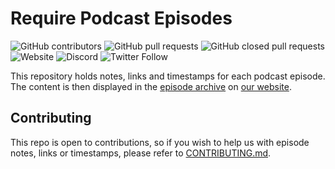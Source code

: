# Require Podcast Episodes

![GitHub contributors](https://img.shields.io/github/contributors/requirepodcast/episodes)
![GitHub pull requests](https://img.shields.io/github/issues-pr-raw/requirepodcast/episodes)
![GitHub closed pull requests](https://img.shields.io/github/issues-pr-closed-raw/requirepodcast/episodes)
![Website](https://img.shields.io/website?url=https%3A%2F%2Frequire.podcast.gq%2F)
![Discord](https://img.shields.io/discord/675308568492245003?color=%237289DA&label=Discord)
![Twitter Follow](https://img.shields.io/twitter/follow/requirepodcast?style=social)

This repository holds notes, links and timestamps for each podcast episode. The content is then displayed in the [episode archive](https://require.podcast.gq/archive) on [our website](https://require.podcast.gq/).

## Contributing

This repo is open to contributions, so if you wish to help us with episode notes, links or timestamps, please refer to [CONTRIBUTING.md](CONTRIBUTING.md).
